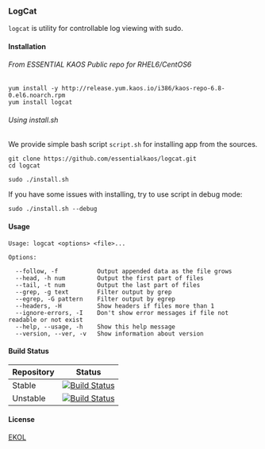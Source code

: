 ### LogCat

`logcat` is utility for controllable log viewing with sudo.

#### Installation

###### From ESSENTIAL KAOS Public repo for RHEL6/CentOS6

```
yum install -y http://release.yum.kaos.io/i386/kaos-repo-6.8-0.el6.noarch.rpm
yum install logcat
```

###### Using install.sh

We provide simple bash script `script.sh` for installing app from the sources.

```
git clone https://github.com/essentialkaos/logcat.git
cd logcat

sudo ./install.sh
```

If you have some issues with installing, try to use script in debug mode:

```
sudo ./install.sh --debug
```

#### Usage

```
Usage: logcat <options> <file>...

Options:

  --follow, -f           Output appended data as the file grows
  --head, -h num         Output the first part of files
  --tail, -t num         Output the last part of files
  --grep, -g text        Filter output by grep
  --egrep, -G pattern    Filter output by egrep
  --headers, -H          Show headers if files more than 1
  --ignore-errors, -I    Don't show error messages if file not readable or not exist
  --help, --usage, -h    Show this help message
  --version, --ver, -v   Show information about version
```

#### Build Status

| Repository | Status |
|------------|--------|
| Stable | [![Build Status](https://travis-ci.org/essentialkaos/logcat.svg?branch=master)](https://travis-ci.org/essentialkaos/logcat) |
| Unstable | [![Build Status](https://travis-ci.org/essentialkaos/logcat.svg?branch=develop)](https://travis-ci.org/essentialkaos/logcat) |

#### License

[EKOL](https://essentialkaos.com/ekol)
